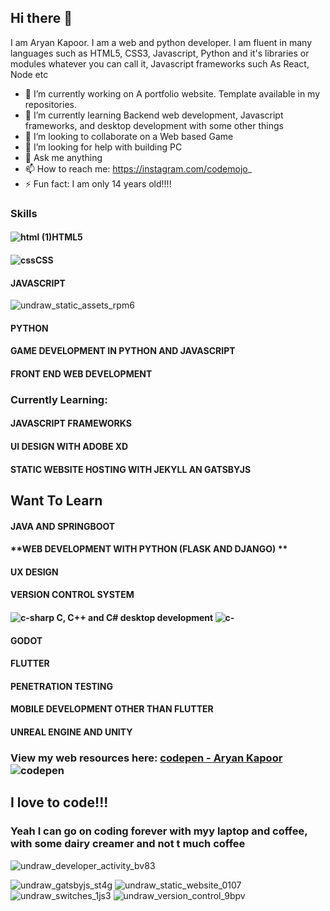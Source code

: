## Hi there 👋
I am Aryan Kapoor. I am a web and python developer. I am fluent in many languages such as HTML5, CSS3, Javascript, Python and it's libraries or modules whatever you can call it, Javascript frameworks such As React, Node etc

- 🔭 I’m currently working on A portfolio website. Template available in my repositories.
- 🌱 I’m currently learning Backend web development, Javascript frameworks, and desktop development with some other things
- 👯 I’m looking to collaborate on a Web based Game
- 🤔 I’m looking for help with building PC
- 💬 Ask me anything
- 📫 How to reach me: https://instagram.com/codemojo_ 
- ⚡ Fun fact: I am only 14 years old!!!!

### Skills
 #### ![html (1)](https://user-images.githubusercontent.com/64773763/91462326-b0b42580-e8a7-11ea-9eda-8459a0faec07.png)**HTML5**
 #### ![css](https://user-images.githubusercontent.com/64773763/91462321-b01b8f00-e8a7-11ea-9fc6-006e05ddd2db.png)**CSS**
 #### **JAVASCRIPT**
 ![undraw_static_assets_rpm6](https://user-images.githubusercontent.com/64773763/91462341-b3167f80-e8a7-11ea-8df7-39e6e88aa334.png)
 #### **PYTHON**
 #### **GAME DEVELOPMENT IN PYTHON AND JAVASCRIPT**
 #### **FRONT END WEB DEVELOPMENT**
 
 
### Currently Learning:
  #### **JAVASCRIPT FRAMEWORKS**
  #### **UI DESIGN WITH ADOBE XD**
  #### **STATIC WEBSITE HOSTING WITH JEKYLL AN GATSBYJS**
  
## Want To Learn
  #### **JAVA AND SPRINGBOOT**
  #### **WEB DEVELOPMENT WITH PYTHON (FLASK AND DJANGO) **
  #### **UX DESIGN**
  #### **VERSION CONTROL SYSTEM**
  #### ![c-sharp](https://user-images.githubusercontent.com/64773763/91462319-af82f880-e8a7-11ea-87fb-5c5aacafec10.png) **C, C++ and C# desktop development**  ![c-](https://user-images.githubusercontent.com/64773763/91462311-adb93500-e8a7-11ea-955c-09708872f816.png)
  #### **GODOT**
  #### **FLUTTER**
  #### **PENETRATION TESTING**
  #### **MOBILE DEVELOPMENT OTHER THAN FLUTTER**
  #### **UNREAL ENGINE AND UNITY**
  
### View my web resources here:  [codepen - Aryan Kapoor](https://codepen.io/codewitharyann) ![codepen](https://user-images.githubusercontent.com/64773763/91462315-aeea6200-e8a7-11ea-9df5-34450322fc06.png)


## I love to code!!!
### Yeah I can go on coding forever with myy laptop and coffee, with some dairy creamer and not t much coffee
![undraw_developer_activity_bv83](https://user-images.githubusercontent.com/64773763/91462332-b1e55280-e8a7-11ea-8ef5-1333ffda42b0.png)


![undraw_gatsbyjs_st4g](https://user-images.githubusercontent.com/64773763/91462334-b27de900-e8a7-11ea-8aed-659907f00d33.png)
![undraw_static_website_0107](https://user-images.githubusercontent.com/64773763/91462342-b3af1600-e8a7-11ea-9587-0544cdf765fa.png)
![undraw_switches_1js3](https://user-images.githubusercontent.com/64773763/91462344-b3af1600-e8a7-11ea-9209-518abe15375a.png)
![undraw_version_control_9bpv](https://user-images.githubusercontent.com/64773763/91462347-b447ac80-e8a7-11ea-9467-cc3504d23793.png)




